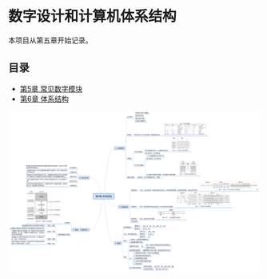 # 数字设计和计算机体系结构

本项目从第五章开始记录。

## 目录

* [第5章 常见数字模块](./第5章%20常见数字模块)
* [第6章 体系结构](./第6章%20体系结构)


![map6](./../assets/blog_res/README.assets/map6.png)
